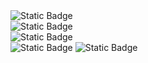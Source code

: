 <img alt="Static Badge" src="https://img.shields.io/badge/42Seoul-%23000000?style=flat&logo=42">

<div>
<img alt="Static Badge" src="https://img.shields.io/badge/C-%23A8B9CC?style=flat&logo=C&logoColor=%23FFFFFF">  
</div>

<div>
<img alt="Static Badge" src="https://img.shields.io/badge/Spring-%236DB33F?style=flat&logo=Spring&logoColor=%23FFFFFF">  
</div>

<div>
<img alt="Static Badge" src="https://img.shields.io/badge/NestJS-%23E0234E?style=flat&logo=nestjs">
<img alt="Static Badge" src="https://img.shields.io/badge/Jest-%23C21325?style=flat&logo=jest">  
</div>
